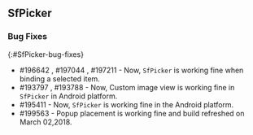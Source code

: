 ## SfPicker


### Bug Fixes
{:#SfPicker-bug-fixes} 

* \#196642 ,  \#197044 , \#197211 - Now, `SfPicker` is working fine when binding a selected item.
* \#193797 ,  \#193788 - Now, Custom image view is working fine in `SfPicker` in Android platform.
* \#195411 - Now, `SfPicker` is working fine in the Android platform.
* \#199563 - Popup placement is working fine and build refreshed on March 02,2018.
 


